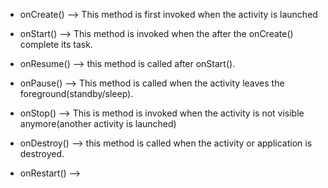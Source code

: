 - onCreate() --> This method is first invoked when the activity is launched 

- onStart() --> This method is invoked when the after the onCreate() complete its task.  

- onResume() --> this method is called after onStart().  

- onPause() --> This method is called when the activity leaves the foreground(standby/sleep).  

- onStop() --> This is method is invoked when the activity is not visible anymore(another activity is launched)  

- onDestroy() --> this method is called when the activity or application is destroyed.  

- onRestart() -->   